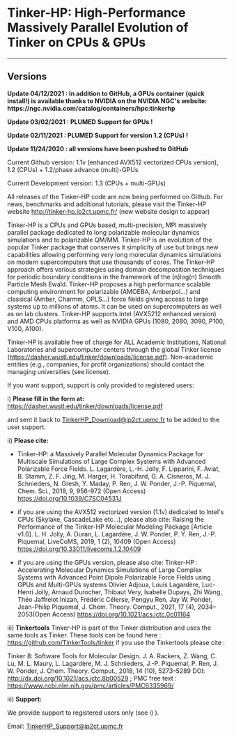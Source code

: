 # Tinker-HP: High-Performance Massively Parallel Evolution of Tinker on CPUs & GPUs
-----------------------------------------------------------------------------------------------------------------------------------------------

<H2><B>Versions</B></H2>
<B>Update 04/12/2021 : In addition to GitHub, a GPUs container (quick install!) is available thanks to NVIDIA on the NVIDIA NGC's website: https://ngc.nvidia.com/catalog/containers/hpc:tinkerhp </B>


<B>Update 03/02/2021 : PLUMED Support for GPUs !</B>

<B>Update 02/11/2021 : PLUMED Support for version 1.2 (CPUs) !</B>

<B>Update 11/24/2020 : all versions have been pushed to GitHub</B>

Current Github version: 1.1v (enhanced AVX512 vectorized CPUs version), 1.2 (CPUs) + 1.2/phase advance (multi)-GPUs

Current Development version: 1.3 (CPUs + multi-GPUs)


All releases of the Tinker-HP code are now being performed on Github. For news, benchmarks and additional tutorials, please visit the Tinker-HP website
http://tinker-hp.ip2ct.upmc.fr/   (new website design to appear)

Tinker-HP is a CPUs and GPUs based, multi-precision, MPI massively parallel package dedicated to long polarizable molecular dynamics simulations and to polarizable QM/MM. Tinker-HP is an evolution of the popular Tinker package that conserves it simplicity of use but brings new 
capabilities allowing performing very long molecular dynamics simulations on modern supercomputers that use thousands of cores. 
The Tinker-HP approach offers various strategies using domain decomposition techniques for periodic boundary conditions in the 
framework of the (n)log(n) Smooth Particle Mesh Ewald. Tinker-HP proposes a high performance scalable computing environment for 
polarizable (AMOEBA, Amberpol...) and classical (Amber, Charmm, OPLS...) force fields giving access to large systems up to millions of atoms. It can be used on supercomputers as well as on lab clusters. Tinker-HP supports Intel (AVX5212 enhanced version) and AMD CPUs platforms as well as NVIDIA GPUs (1080, 2080, 3090, P100, V100, A100). 

Tinker-HP is available free of charge for ALL Academic Institutions, National Laboratories and supercomputer centers through the global Tinker license (https://dasher.wustl.edu/tinker/downloads/license.pdf).
Non-academic entities (e.g., companies, for profit organizations) should contact the managing universities (see license).

If you want support, support is only provided to registered users:

i) <B>Please fill in the form at:</B>
https://dasher.wustl.edu/tinker/downloads/license.pdf

and sent it back to TinkerHP_Download@ip2ct.upmc.fr to be added to the user support.

ii) <B>Please cite:</B>

- Tinker-HP: a Massively Parallel Molecular Dynamics Package for Multiscale Simulations of Large Complex Systems 
with Advanced Polarizable Force Fields.
L. Lagardère, L.-H. Jolly, F. Lipparini, F. Aviat, B. Stamm, Z. F. Jing, M. Harger, H. Torabifard, G. A. Cisneros, 
M. J. Schnieders, N. Gresh, Y. Maday, P. Ren, J. W. Ponder, J.-P. Piquemal, Chem. Sci., 2018, 9, 956-972 (Open Access)
https://doi.org/10.1039/C7SC04531J

- if you are using the AVX512 vectorized version (1.1v) dedicated to Intel's CPUs (Skylake, CascadeLake etc...), please also cite:
Raising the Performance of the Tinker-HP Molecular Modeling Package [Article v1.0].
L. H. Jolly, A. Duran, L. Lagardère, J. W. Ponder, P. Y. Ren, J.-P. Piquemal, LiveCoMS, 2019, 1 (2), 10409  (Open Access)
 https://doi.org/10.33011/livecoms.1.2.10409
 
- if you are using the GPUs version, please also cite:
Tinker-HP : Accelerating Molecular Dynamics Simulations of Large Complex Systems with Advanced Point Dipole Polarizable Force Fields using GPUs and Multi-GPUs systems
Olivier Adjoua, Louis Lagardère, Luc-Henri Jolly, Arnaud Durocher, Thibaut Very, Isabelle Dupays, Zhi Wang, Théo Jaffrelot Inizan, Frédéric Célerse, Pengyu Ren, Jay W. Ponder, Jean-Philip Piquemal, J. Chem. Theory. Comput., 2021, 17 (4), 2034–2053(Open Access) https://doi.org/10.1021/acs.jctc.0c01164

iii) <b>Tinkertools</b>
Tinker-HP is part of the Tinker distribution and uses the same tools as Tinker. These tools can be found here : https://github.com/TinkerTools/tinker
if you use the Tinkertools please cite :

Tinker 8: Software Tools for Molecular Design.
J. A. Rackers, Z. Wang, C. Lu, M. L. Maury, L. Lagardère, M. J. Schnieders, J.-P. Piquemal, P. Ren, J. W. Ponder,  J. Chem. Theory. Comput., 2018, 14 (10), 5273–5289 DOI: http://dx.doi.org/10.1021/acs.jctc.8b00529 ; PMC free text : https://www.ncbi.nlm.nih.gov/pmc/articles/PMC6335969/

iii) <B>Support:</B>

We provide support to registered users only (see i) ).

Email: TinkerHP_Support@ip2ct.upmc.fr


